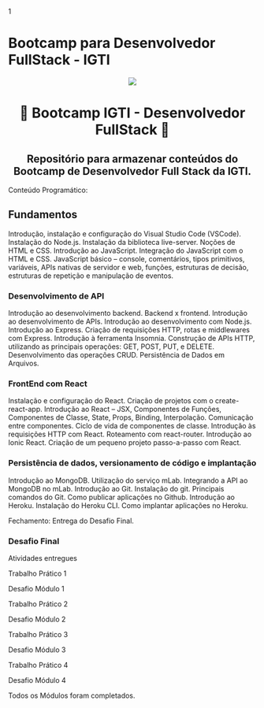 1

# Bootcamp para Desenvolvedor FullStack - IGTI

<p align="center"> 
  <img src="https://raw.githubusercontent.com/bmndx/bootcamp-igti/master/img/fullstack.png">
</p>

<h1 align="center">
 🚀 Bootcamp IGTI - Desenvolvedor FullStack 🚀
</h1>

<h2 align="center">
Repositório para armazenar conteúdos do Bootcamp de Desenvolvedor Full Stack da IGTI.
</h2>

Conteúdo Programático:

## Fundamentos

Introdução, instalação e configuração do Visual Studio Code (VSCode).
Instalação do Node.js. Instalação da biblioteca live-server.
Noções de HTML e CSS. Introdução ao JavaScript. Integração do JavaScript com o HTML e CSS.
JavaScript básico – console, comentários, tipos primitivos, variáveis, APIs nativas de servidor e web, funções, estruturas de decisão, estruturas de repetição e manipulação de eventos.

### Desenvolvimento de API

Introdução ao desenvolvimento backend. Backend x frontend. Introdução ao desenvolvimento de APIs. Introdução ao desenvolvimento com Node.js.
Introdução ao Express. Criação de requisições HTTP, rotas e middlewares com Express.
Introdução à ferramenta Insomnia. Construção de APIs HTTP, utilizando as principais operações: GET, POST, PUT, e DELETE.
Desenvolvimento das operações CRUD. Persistência de Dados em Arquivos.

### FrontEnd com React

Instalação e configuração do React. Criação de projetos com o create-react-app.
Introdução ao React – JSX, Componentes de Funções, Componentes de Classe, State, Props, Binding, Interpolação.
Comunicação entre componentes. Ciclo de vida de componentes de classe. Introdução às requisições HTTP com React.
Roteamento com react-router. Introdução ao Ionic React.
Criação de um pequeno projeto passo-a-passo com React.

### Persistência de dados, versionamento de código e implantação

Introdução ao MongoDB. Utilização do serviço mLab. Integrando a API ao MongoDB no mLab.
Introdução ao Git. Instalação do git. Principais comandos do Git.
Como publicar aplicações no Github. Introdução ao Heroku. Instalação do Heroku CLI.
Como implantar aplicações no Heroku.

Fechamento:
Entrega do Desafio Final.

### Desafio Final

Atividades entregues

Trabalho Prático 1

Desafio Módulo 1

Trabalho Prático 2

Desafio Módulo 2

Trabalho Prático 3

Desafio Módulo 3

Trabalho Prático 4

Desafio Módulo 4

Todos os Módulos foram completados.
